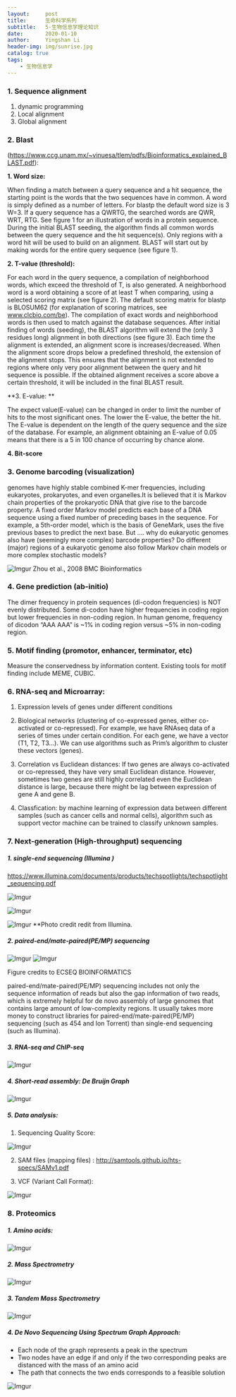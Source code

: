 ```yaml
---
layout:     post
title:      生命科学系列
subtitle:   5-生物信息学理论知识
date:       2020-01-10
author:     Yingshan Li
header-img: img/sunrise.jpg
catalog: true
tags:
    - 生物信息学
---
```


### 1. Sequence alignment

1. dynamic programming
2. Local alignment
3. Global alignment

### 2. Blast 

(https://www.ccg.unam.mx/~vinuesa/tlem/pdfs/Bioinformatics_explained_BLAST.pdf): 
    
**1. Word size:**

When finding a match between a query sequence and a hit sequence, the starting point is the words that the two sequences have in common. A word is simply defined as a number of letters. For blastp the default word size is 3 W=3. If a query sequence has a QWRTG, the searched words are QWR, WRT, RTG. See figure 1 for an illustration of words in a protein sequence. During the initial BLAST seeding, the algorithm finds all common words between the query sequence and the hit sequence(s). Only regions with a word hit will be used to build on an alignment. BLAST will start out by making words for the entire query sequence (see figure 1). 

**2. T-value (threshold):**

For each word in the query sequence, a compilation of neighborhood words, which exceed the threshold of T, is also generated. A neighborhood word is a word obtaining a score of at least T when comparing, using a selected scoring matrix (see figure 2). The default scoring matrix for blastp is BLOSUM62 (for explanation of scoring matrices, see www.clcbio.com/be). The compilation of exact words and neighborhood words is then used to match against the database sequences. After initial finding of words (seeding), the BLAST algorithm will extend the (only 3 residues long) alignment in both directions (see figure 3). Each time the alignment is extended, an alignment score is increases/decreased. When the alignment score drops below a predefined threshold, the extension of the alignment stops. This ensures that the alignment is not extended to regions where only very poor alignment between the query and hit sequence is possible. If the obtained alignment receives a score above a certain threshold, it will be included in the final BLAST result.

**3. E-value: **

The expect value(E-value) can be changed in order to limit the number of hits to the most significant ones. The lower the E-value, the better the hit. The E-value is dependent on the length of the query sequence and the size of the database. For example, an alignment obtaining an E-value of 0.05 means that there is a 5 in 100 chance of occurring by chance alone.

**4. Bit-score**


### 3. Genome barcoding (visualization)

genomes have highly stable combined K-mer frequencies, including eukaryotes, prokaryotes, and even organelles.It is believed that it is Markov chain properties of the prokaryotic DNA that give rise to the barcode property. A fixed order Markov model predicts each base of a DNA sequence using a fixed number of preceding bases in the sequence. For example, a 5th-order model, which is the basis of GeneMark, uses the five previous bases to predict the next base. But .... why do eukaryotic genomes also have (seemingly more complex) barcode properties? Do different (major) regions of a eukaryotic genome also follow Markov chain models or more complex stochastic models? 

![Imgur](https://imgur.com/0YgFijA.jpg)
Zhou et al., 2008 BMC Bioinformatics

### 4. Gene prediction (ab-initio)

The dimer frequency in protein sequences (di-codon frequencies) is NOT evenly distributed. Some di-codon have higher frequencies in coding region but lower frequencies in non-coding region. In human genome, frequency of dicodon “AAA AAA” is ~1% in coding region versus ~5% in non-coding region.


### 5. Motif finding (promotor, enhancer, terminator, etc)

Measure the conservedness by information content. Existing tools for motif finding include MEME, CUBIC.


### 6. RNA-seq and Microarray: 

1. Expression levels of genes under different conditions 

2. Biological networks (clustering of co-expressed genes, either co-activated or co-repressed). For example, we have RNAseq data of a series of times under certain condition. For each gene, we have a vector (T1, T2, T3…). We can use algorithms such as Prim’s algorithm to cluster these vectors (genes).

3. Correlation vs Euclidean distances: If two genes are always co-activated or co-repressed, they have very small Euclidean distance. However, sometimes two genes are still highly correlated even the Euclidean distance is large, because there might be lag between expression of gene A and gene B.

4. Classfication: by machine learning of expression data between different samples (such as cancer cells and normal cells), algorithm such as support vector machine can be trained to classify unknown samples.


### 7. Next-generation (High-throughput) sequencing

##### 1.  single-end sequencing (Illumina )

https://www.illumina.com/documents/products/techspotlights/techspotlight_sequencing.pdf

![Imgur](https://imgur.com/zselMtB.jpg)

![Imgur](https://imgur.com/undefined.jpg)

![Imgur](https://imgur.com/fZpcUT9.jpg)
**Photo credit redit from Illumina.


##### 2. paired-end/mate-paired(PE/MP) sequencing

![Imgur](https://imgur.com/FY8zqbA.jpg)
![Imgur](https://imgur.com/7KkCQsJ.jpg)

Figure credits to ECSEQ BIOINFORMATICS

paired-end/mate-paired(PE/MP) sequencing includes not only the sequence information of reads but also the gap information of two reads, which is extremely helpful for de novo assembly of large genomes that contains large amount of low-complexity regions. It usually takes more money to construct libraries for paired-end/mate-paired(PE/MP) sequencing (such as 454 and Ion Torrent) than single-end sequencing (such as Illumina).


##### 3. RNA-seq and ChIP-seq

![Imgur](https://imgur.com/mi1BMWC.jpg)

##### 4. Short-read assembly: De Bruijn Graph

![Imgur](https://imgur.com/R1jiwcQ.jpg)


##### 5. Data analysis:

1. Sequencing Quality Score: 

![Imgur](https://imgur.com/yzx6Hha.jpg)

2. SAM files (mapping files) : http://samtools.github.io/hts-specs/SAMv1.pdf
		
3. VCF (Variant Call Format):


![Imgur](https://imgur.com/F2b1QQp.jpg)

### 8. Proteomics

##### 1. Amino acids:

![Imgur](https://imgur.com/dEv2QT9.jpg)


##### 2. Mass Spectrometry

![Imgur](https://imgur.com/YV4O0Ym.jpg)

##### 3. Tandem Mass Spectrometry


![Imgur](https://imgur.com/NboKN7l.jpg)

##### 4. De Novo Sequencing Using Spectrum Graph Approach:

   * Each node of the graph represents a peak in the spectrum 
   * Two nodes have an edge if and only if the two corresponding peaks are distanced with the mass of an amino acid 
   * The path that connects the two ends corresponds to a feasible solution  

![Imgur](https://imgur.com/NtdgJKG.jpg)
